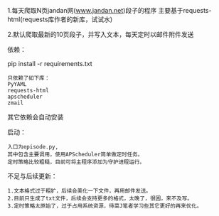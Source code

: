 1.每天爬取N页jandan网(www.jandan.net)段子的程序
  主要基于requests-html(requests库作者的新库，试试水)
  
    
2.默认爬取最新的10页段子，并写入文本，每天定时以邮件附件发送


依赖：

pip install -r requirements.txt

    只依赖了如下库：
    PyYAML
    requests-html
    apscheduler
    zmail
其它依赖会自动安装

启动：
    
    入口为episode.py,
    其中包含主要调用，使用APScheduler简单做定时任务。
    定时策略比较粗糙，目前可将主程序添加为守护进程运行。

不足与后续更新：
    
    1.文本格式过于粗犷，后续会美化一下文件，再用邮件发送。
    2.目前只生成了txt文件，后续会支持更多的格式，太晚了，很困，来不及写。
    3.定时策略太原始了，过于占用系统资源，待菜J笔者学习些其它更好的再来优化。

